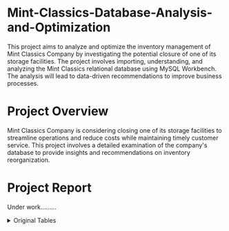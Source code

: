 # Mint-Classics-Database-Analysis-and-Optimization
This project aims to analyze and optimize the inventory management of Mint Classics Company by investigating the potential closure of one of its storage facilities. The project involves importing, understanding, and analyzing the Mint Classics relational database using MySQL Workbench. The analysis will lead to data-driven recommendations to improve business processes.

# Project Overview
Mint Classics Company is considering closing one of its storage facilities to streamline operations and reduce costs while maintaining timely customer service. This project involves a detailed examination of the company's database to provide insights and recommendations on inventory reorganization.

# Project Report
Under work.........


<details>
<summary>Original Tables</summary>
   
<details>
<summary>Warehouses Table</summary>

### Warehouses Table

```sql
   SELECT * FROM mintclassics.warehouses;
```

| warehouseCode  | warehouseName | warehousePctCap |
| -------------- | ------------- | --------------- |
|        a       |     North     |        72       |
|        b       |      East     |        67       |
|        c       |      West     |        50       |
|        d       |     South     |        75       |
</details>


<details>
<summary>Products Table</summary>
   
### Products Table

```sql
   SELECT productCode, productName, productLine, productScale, productVendor, quantityInStock, warehouseCode, buyPrice, MSRP
   FROM mintclassics.products
   order by productName
   LIMIT 10
```

| productCode | productName                         | productLine   | productScale | productVendor            | quantityInStock | warehouseCode | buyPrice | MSRP   |
|-------------|-------------------------------------|---------------|--------------|--------------------------|-----------------|---------------|----------|--------|
| S24_2011    | 18th century schooner               | Ships         | 1:24         | Carousel DieCast Legends | 1898            | d             | 82.34    | 122.89 |
| S18_3136    | 18th Century Vintage Horse Carriage | Vintage Cars  | 1:18         | Red Start Diecast        | 5992            | c             | 60.74    | 104.72 |
| S24_2841    | 1900s Vintage Bi-Plane              | Planes        | 1:24         | Autoart Studio Design    | 5942            | a             | 34.25    | 68.51  |
| S24_4278    | 1900s Vintage Tri-Plane             | Planes        | 1:24         | Unimax Art Galleries     | 2756            | a             | 36.23    | 72.45  |
| S18_3140    | 1903 Ford Model A                   | Vintage Cars  | 1:18         | Unimax Art Galleries     | 3913            | c             | 68.30    | 136.59 |
| S18_4522    | 1904 Buick Runabout                 | Vintage Cars  | 1:18         | Exoto Designs            | 8290            | c             | 52.66    | 87.77  |
| S18_2248    | 1911 Ford Town Car                  | Vintage Cars  | 1:18         | Motor City Art Classics  | 540             | c             | 33.30    | 60.54  |
| S24_3151    | 1912 Ford Model T Delivery Wagon    | Vintage Cars  | 1:24         | Min Lin Diecast          | 9173            | c             | 46.91    | 88.51  |
| S18_2949    | 1913 Ford Model T Speedster         | Vintage Cars  | 1:18         | Carousel DieCast Legends | 4189            | c             | 60.78    | 101.31 |
| S18_1749    | 1917 Grand Touring Sedan            | Vintage Cars  | 1:18         | Welly Diecast Productions| 2724            | c             | 86.70    | 170.00 |

</details>


<details>
<summary>Product Lines Table</summary>
   
### Product Lines Table

```sql
   SELECT productLine FROM mintclassics.productlines
   LIMIT 10
```

| productLine       |
|-------------------|
| Classic Cars      |
| Motorcycles       |
| Planes            |
| Ships             |
| Trains            |
| Trucks and Buses  |
| Vintage Cars      |

</details>

<details>
<summary>Orders Table</summary>

### Orders Table

```sql
   SELECT orderNumber, orderDate, requiredDate, shippedDate, status, customerNumber
   FROM mintclassics.orders
   order by customerNumber DESC
   LIMIT 10
```

| orderNumber | orderDate   | requiredDate | shippedDate | status    | customerNumber |
|-------------|-------------|--------------|-------------|-----------|----------------|
| 10399       | 2005-04-01  | 2005-04-12   | 2005-04-03  | Shipped   | 496            |
| 10138       | 2003-07-07  | 2003-07-16   | 2003-07-13  | Shipped   | 496            |
| 10179       | 2003-11-11  | 2003-11-17   | 2003-11-13  | Cancelled | 496            |
| 10360       | 2004-12-16  | 2004-12-22   | 2004-12-18  | Shipped   | 496            |
| 10207       | 2003-12-09  | 2003-12-17   | 2003-12-11  | Shipped   | 495            |
| 10243       | 2004-04-26  | 2004-05-03   | 2004-04-28  | Shipped   | 495            |
| 10213       | 2004-01-22  | 2004-01-28   | 2004-01-27  | Shipped   | 489            |
| 10186       | 2003-11-14  | 2003-11-20   | 2003-11-18  | Shipped   | 489            |
| 10219       | 2004-02-10  | 2004-02-17   | 2004-02-12  | Shipped   | 487            |
| 10149       | 2003-09-12  | 2003-09-18   | 2003-09-17  | Shipped   | 487            |

</details>


<details>
<summary>Order Details Table</summary>
   
### Order Details Table

```sql
   SELECT * FROM mintclassics.orderdetails
   LIMIT 10
```

| orderNumber | productCode | quantityOrdered | priceEach | orderLineNumber |
|-------------|-------------|-----------------|-----------|------------------|
| 10100       | S18_1749    | 30              | 136.00    | 3                |
| 10100       | S18_2248    | 50              | 55.09     | 2                |
| 10100       | S18_4409    | 22              | 75.46     | 4                |
| 10100       | S24_3969    | 49              | 35.29     | 1                |
| 10101       | S18_2325    | 25              | 108.06    | 4                |
| 10101       | S18_2795    | 26              | 167.06    | 1                |
| 10101       | S24_1937    | 45              | 32.53     | 3                |
| 10101       | S24_2022    | 46              | 44.35     | 2                |
| 10102       | S18_1342    | 39              | 95.55     | 2                |
| 10102       | S18_1367    | 41              | 43.13     | 1                |

</details>


<details>
<summary>Customers Table</summary>
   
### Customers Table

```sql
   SELECT * FROM mintclassics.customers
   LIMIT 10
```

| customerNumber | customerName                 | contactLastName   | contactFirstName | phone             | addressLine1                 | city          | state    | postalCode | country   | salesRepEmployeeNumber | creditLimit |
|----------------|------------------------------|-------------------|------------------|-------------------|------------------------------|---------------|----------|------------|-----------|------------------------|-------------|
| 103            | Atelier graphique            | Schmitt           | Carine           | 40.32.2555        | 54, rue Royale               | Nantes        | NULL     | 44000      | France    | 1370                   | 21000       |
| 112            | Signal Gift Stores           | King              | Jean             | 7025551838        | 8489 Strong St.              | Las Vegas     | NV       | 83030      | USA       | 1166                   | 71800       |
| 114            | Australian Collectors, Co.   | Ferguson          | Peter            | 03 9520 4555      | 636 St Kilda Road            | Melbourne     | Victoria | 3004       | Australia | 1611                   | 117300      |
| 119            | La Rochelle Gifts            | Labrune           | Janine           | 40.67.8555        | 67, rue des Cinquante Otages | Nantes        | NULL     | 44000      | France    | 1370                   | 118200      |
| 121            | Baane Mini Imports           | Bergulfsen        | Jonas            | 07-98 9555        | Erling Skakkes gate 78       | Stavern       | NULL     | 4110       | Norway    | 1504                   | 81700       |
| 124            | Mini Gifts Distributors Ltd. | Nelson            | Susan            | 4155551450        | 5677 Strong St.              | San Rafael    | CA       | 97562      | USA       | 1165                   | 210500      |
| 125            | Havel & Zbyszek Co           | Piestrzeniewicz   | Zbyszek          | (26) 642-7555     | ul. Filtrowa 68              | Warszawa      | NULL     | 01-012     | Poland    | NULL                   | 0           |
| 128            | Blauer See Auto, Co.         | Keitel            | Roland           | +49 69 66 90 2555 | Lyonerstr. 34                | Frankfurt     | NULL     | 60528      | Germany   | 1504                   | 59700       |
| 129            | Mini Wheels Co.              | Murphy            | Julie            | 6505555787        | 5557 North Pendale Street    | San Francisco | CA       | 94217      | USA       | 1165                   | 64600       |
| 131            | Land of Toys Inc.            | Lee               | Kwai             | 2125557818        | 897 Long Airport Avenue      | NYC           | NY       | 10022      | USA       | 1323                   | 114900      |


</details>

<details>
<summary>Payments Table</summary>
   
### Payments Table

```sql
   SELECT * FROM mintclassics.payments
   LIMIT 10
```


| customerNumber | checkNumber | paymentDate | amount   |
|----------------|-------------|-------------|----------|
| 103            | HQ336336    | 19-10-04    | 6066.78  |
| 103            | JM555205    | 05-06-03    | 14571.44 |
| 103            | OM314933    | 18-12-04    | 1676.14  |
| 112            | BO864823    | 17-12-04    | 14191.12 |
| 112            | HQ55022     | 06-06-03    | 32641.98 |
| 112            | ND748579    | 20-08-04    | 33347.88 |
| 114            | GG31455     | 20-05-03    | 45864.03 |
| 114            | MA765515    | 15-12-04    | 82261.22 |
| 114            | NP603840    | 31-05-03    | 7565.08  |
| 114            | NR27552     | 10-03-04    | 44894.74 |


</details>

<details>
<summary>Employees Table</summary>
   
### Employees Table

```sql
   SELECT * FROM mintclassics.employees
   LIMIT 10
```


| employeeNumber | lastName  | firstName | extension | email                           | officeCode | reportsTo | jobTitle                |
|----------------|-----------|-----------|-----------|---------------------------------|------------|-----------|-------------------------|
| 1002           | Murphy    | Diane     | x5800     | dmurphy@classicmodelcars.com    | 1          | NULL      | President               |
| 1056           | Patterson | Mary      | x4611     | mpatterso@classicmodelcars.com  | 1          | 1002      | VP Sales                |
| 1076           | Firrelli  | Jeff      | x9273     | jfirrelli@classicmodelcars.com  | 1          | 1002      | VP Marketing            |
| 1088           | Patterson | William   | x4871     | wpatterson@classicmodelcars.com | 6          | 1056      | Sales Manager (APAC)    |
| 1102           | Bondur    | Gerard    | x5408     | gbondur@classicmodelcars.com    | 4          | 1056      | Sales Manager (EMEA)    |
| 1143           | Bow       | Anthony   | x5428     | abow@classicmodelcars.com       | 1          | 1056      | Sales Manager (NA)      |
| 1165           | Jennings  | Leslie    | x3291     | ljennings@classicmodelcars.com  | 1          | 1143      | Sales Rep               |
| 1166           | Thompson  | Leslie    | x4065     | lthompson@classicmodelcars.com  | 1          | 1143      | Sales Rep               |
| 1188           | Firrelli  | Julie     | x2173     | jfirrelli@classicmodelcars.com  | 2          | 1143      | Sales Rep               |
| 1216           | Patterson | Steve     | x4334     | spatterson@classicmodelcars.com | 2          | 1143      | Sales Rep               |



</details>

<details>
<summary>Offices Table</summary>
   
### Offices Table

```sql
   SELECT * FROM mintclassics.offices
```



| officeCode | city          | phone            | addressLine1            | addressLine2 | state | country    | postalCode | territory |
|------------|---------------|------------------|-------------------------|--------------|-------|------------|------------|-----------|
| 1          | San Francisco | +1 650 219 4782  | 100 Market Street       | Suite 300    | CA    | USA        | 94080      | NA        |
| 2          | Boston        | +1 215 837 0825  | 1550 Court Place        | Suite 102    | MA    | USA        | 02107      | NA        |
| 3          | NYC           | +1 212 555 3000  | 523 East 53rd Street    | apt. 5A      | NY    | USA        | 10022      | NA        |
| 4          | Paris         | +33 14 723 4404  | 43 Rue Jouffroy D'abbans| NULL         | NULL  | France     | 75017      | EMEA      |
| 5          | Tokyo         | +81 33 224 5000  | 4-1 Kioicho             | NULL         | Chiyoda-Ku | Japan | 102-8578  | Japan     |
| 6          | Sydney        | +61 2 9264 2451  | 5-11 Wentworth Avenue   | Floor #2     | NULL  | Australia  | NSW 2010   | APAC      |
| 7          | London        | +44 20 7877 2041 | 25 Old Broad Street     | Level 7      | NULL  | UK         | EC2N 1HN   | EMEA      |



</details>
</details>
